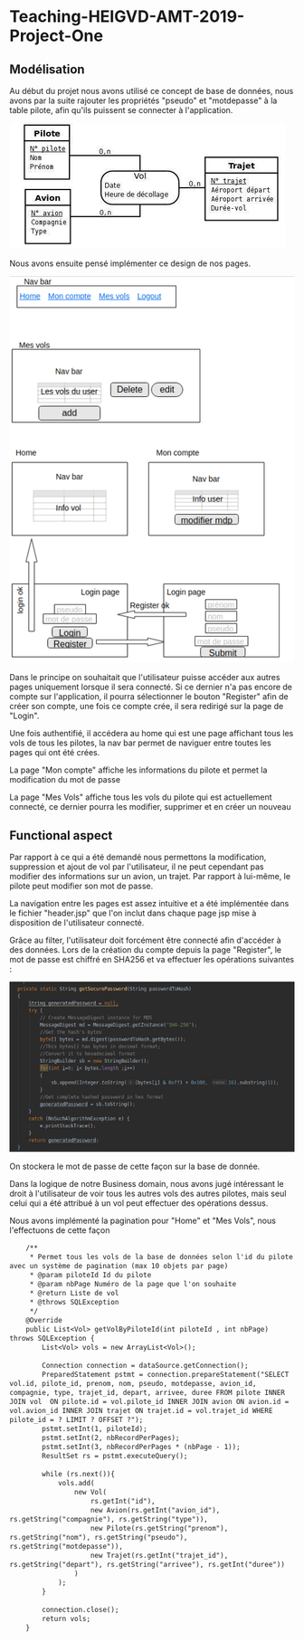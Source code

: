# Teaching-HEIGVD-AMT-2019-Project-One
## Modélisation
Au début du projet nous avons utilisé ce concept de base de données, nous avons par la suite rajouter les propriétés "pseudo" et "motdepasse" à la table pilote, afin qu'ils puissent se connecter à l'application.

![Concept de base de données](../rapport-pic/schema.jpg)

Nous avons ensuite pensé implémenter ce design de nos pages.

![Mockup](../rapport-pic/mockup.png)

Dans le principe on souhaitait que l'utilisateur puisse accéder aux autres pages uniquement lorsque il sera connecté. Si ce dernier n'a pas encore de compte sur l'application, il pourra sélectionner le bouton "Register" afin de créer son compte, une fois ce compte crée, il sera redirigé sur la page de "Login".

Une fois authentifié, il accédera au home qui est une page affichant tous les vols de tous les pilotes, la nav bar permet de naviguer entre toutes les pages qui ont été crées.

La page "Mon compte" affiche les informations du pilote et permet la modification du mot de passe

La page "Mes Vols" affiche tous les vols du pilote qui est actuellement connecté, ce dernier pourra les modifier, supprimer et en créer un nouveau

## Functional aspect

Par rapport à ce qui a été demandé nous permettons la modification, suppression et ajout de vol par l'utilisateur, il ne peut cependant pas modifier des informations sur un avion, un trajet. Par rapport à lui-même, le pilote peut modifier son mot de passe.

La navigation entre les pages est assez intuitive et a été implémentée dans le fichier "header.jsp" que l'on inclut dans chaque page jsp mise à disposition de l'utilisateur connecté.

Grâce au filter, l'utilisateur doit forcément être connecté afin d'accéder à des données. Lors de la création du compte depuis la page "Register", le mot de passe est chiffré en SHA256 et va effectuer les opérations suivantes :

![Methode hash](../rapport-pic/hash.jpg)

On stockera le mot de passe de cette façon sur la base de donnée.

Dans la logique de notre Business domain, nous avons jugé intéressant le droit à l'utilisateur de voir tous les autres vols des autres pilotes, mais seul celui qui a été attribué à un vol peut effectuer des opérations dessus.

Nous avons implémenté la pagination pour "Home" et "Mes Vols", nous l'effectuons de cette façon
```
    /**
     * Permet tous les vols de la base de données selon l'id du pilote avec un système de pagination (max 10 objets par page)
     * @param piloteId Id du pilote
     * @param nbPage Numéro de la page que l'on souhaite
     * @return Liste de vol
     * @throws SQLException
     */
    @Override
    public List<Vol> getVolByPiloteId(int piloteId , int nbPage) throws SQLException {
        List<Vol> vols = new ArrayList<Vol>();

        Connection connection = dataSource.getConnection();
        PreparedStatement pstmt = connection.prepareStatement("SELECT vol.id, pilote_id, prenom, nom, pseudo, motdepasse, avion_id, compagnie, type, trajet_id, depart, arrivee, duree FROM pilote INNER JOIN vol  ON pilote.id = vol.pilote_id INNER JOIN avion ON avion.id = vol.avion_id INNER JOIN trajet ON trajet.id = vol.trajet_id WHERE pilote_id = ? LIMIT ? OFFSET ?");
        pstmt.setInt(1, piloteId);
        pstmt.setInt(2, nbRecordPerPages);
        pstmt.setInt(3, nbRecordPerPages * (nbPage - 1));
        ResultSet rs = pstmt.executeQuery();

        while (rs.next()){
            vols.add(
                new Vol(
                    rs.getInt("id"),
                    new Avion(rs.getInt("avion_id"), rs.getString("compagnie"), rs.getString("type")),
                    new Pilote(rs.getString("prenom"), rs.getString("nom"), rs.getString("pseudo"), rs.getString("motdepasse")),
                    new Trajet(rs.getInt("trajet_id"), rs.getString("depart"), rs.getString("arrivee"), rs.getInt("duree"))
                )
            );
        }

        connection.close();
        return vols;
    }
```

